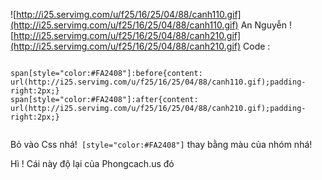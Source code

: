 ![http://i25.servimg.com/u/f25/16/25/04/88/canh110.gif](http://i25.servimg.com/u/f25/16/25/04/88/canh110.gif)
An Nguyễn
![http://i25.servimg.com/u/f25/16/25/04/88/canh210.gif](http://i25.servimg.com/u/f25/16/25/04/88/canh210.gif)
Code :

```

span[style="color:#FA2408"]:before{content: url(http://i25.servimg.com/u/f25/16/25/04/88/canh110.gif);padding-right:2px;}
span[style="color:#FA2408"]:after{content: url(http://i25.servimg.com/u/f25/16/25/04/88/canh210.gif);padding-right:2px;}


```
Bỏ vào Css nhá!```
 [style="color:#FA2408"]``` thay bằng màu của nhóm nhá!

Hì ! Cái này độ lại của Phongcach.us đó